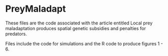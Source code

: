 # PreyMaladapt
These files are the code associated with the article entitled Local prey maladaptation produces spatial genetic subsidies and penalties for predators.

Files include the code for simulations and the R code to produce figures 1 - 6. 


